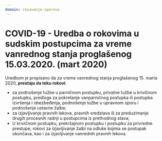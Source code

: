 ```yaml
---
domain: resavanje-sporova
---
```


# COVID-19 - Uredba o rokovima u sudskim postupcima za vreme vanrednog stanja proglašenog 15.03.2020. (mart 2020)

Uredbom je propisano da za vreme vanrednog stanja proglašenog 15. marta 2020, **prestaju da teku rokovi**:

- za podnošenje tužbe u parničnom postupku, privatne tužbe u krivičnom postupku, predloga za pokretanje vanparničnog postupka ili postupka izvršenja i obezbeđenja, podnošenje tužbe u upravnom sporu i podnošenje ustavne žalbe;
- za izjavljivanje pravnih lekova, pravnih sredstava ili za preduzimanje drugih procesnih radnji u postupcima iz prethodnog stava;
- U krivičnom postupku, prekršajnom postupku i postupku za privredne prestupe, rokovi za izjavljivanje žalbi na odluke kojima se postupak okončava, kao i za izjavljivanje vanrednih pravnih lekova.
